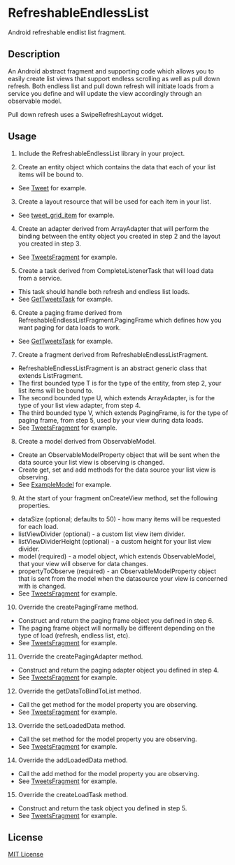 # RefreshableEndlessList
Android refreshable endlist list fragment.

## Description

An Android abstract fragment and supporting code which allows you to easily create list views that support endless scrolling as well as pull down refresh.  Both endless list and pull down refresh will initiate loads from a service you define and will update the view accordingly through an observable model.

Pull down refresh uses a SwipeRefreshLayout widget.

## Usage

1. Include the RefreshableEndlessList library in your project.

2. Create an entity object which contains the data that each of your list items will be bound to.
  * See [Tweet](../master/RefreshableEndlessList-Example/src/com/refreshableendlesslist/example/Tweet.java) for example. 
  
3. Create a layout resource that will be used for each item in your list.
  * See [tweet_grid_item](../master/RefreshableEndlessList-Example/res/layout/tweet_grid_item.xml) for example. 
  
4. Create an adapter derived from ArrayAdapter that will perform the binding between the entity object you created in step 2 and the layout you created in step 3.
  * See [TweetsFragment](../master/RefreshableEndlessList-Example/src/com/refreshableendlesslist/example/TweetsFragment.java) for example.

5. Create a task derived from CompleteListenerTask that will load data from a service.  
  * This task should handle both refresh and endless list loads.
  * See [GetTweetsTask](../master/RefreshableEndlessList-Example/src/com/refreshableendlesslist/example/GetTweetsTask.java) for example.

6. Create a paging frame derived from RefreshableEndlessListFragment.PagingFrame which defines how you want paging for data loads to work.
  * See [GetTweetsTask](../master/RefreshableEndlessList-Example/src/com/refreshableendlesslist/example/GetTweetsTask.java) for example.
  
7. Create a fragment derived from RefreshableEndlessListFragment.
  * RefreshableEndlessListFragment is an abstract generic class that extends ListFragment.
  * The first bounded type T is for the type of the entity, from step 2, your list items will be bound to.
  * The second bounded type U, which extends ArrayAdapter, is for the type of your list view adapter, from step 4.
  * The third bounded type V, which extends PagingFrame, is for the type of paging frame, from step 5, used by your view during data loads.
  * See [TweetsFragment](../master/RefreshableEndlessList-Example/src/com/refreshableendlesslist/example/TweetsFragment.java) for example.
  
8. Create a model derived from ObservableModel.
  * Create an ObservableModelProperty object that will be sent when the data source your list view is observing is changed.
  * Create get, set and add methods for the data source your list view is observing.
  * See [ExampleModel](../master/RefreshableEndlessList-Example/src/com/refreshableendlesslist/example/ExampleModel.java) for example.

9. At the start of your fragment onCreateView method, set the following properties.
  * dataSize (optional; defaults to 50) - how many items will be requested for each load.
  * listViewDivider (optional) - a custom list view item divider.
  * listViewDividerHeight (optional) - a custom height for your list view divider.
  * model (required) - a model object, which extends ObservableModel, that your view will observe for data changes.
  * propertyToObserve (required) - an ObservableModelProperty object that is sent from the model when the datasource your view is concerned with is changed.
  * See [TweetsFragment](../master/RefreshableEndlessList-Example/src/com/refreshableendlesslist/example/TweetsFragment.java) for example.
  
10. Override the createPagingFrame method.
  * Construct and return the paging frame object you defined in step 6.
  * The paging frame object will normally be different depending on the type of load (refresh, endless list, etc).
  * See [TweetsFragment](../master/RefreshableEndlessList-Example/src/com/refreshableendlesslist/example/TweetsFragment.java) for example.
  
11. Override the createPagingAdapter method.
  * Construct and return the paging adapter object you defined in step 4.
  * See [TweetsFragment](../master/RefreshableEndlessList-Example/src/com/refreshableendlesslist/example/TweetsFragment.java) for example.
  
12. Override the getDataToBindToList method.
  * Call the get method for the model property you are observing.
  * See [TweetsFragment](../master/RefreshableEndlessList-Example/src/com/refreshableendlesslist/example/TweetsFragment.java) for example.
  
13. Override the setLoadedData method.
  * Call the set method for the model property you are observing.
  * See [TweetsFragment](../master/RefreshableEndlessList-Example/src/com/refreshableendlesslist/example/TweetsFragment.java) for example.
  
14. Override the addLoadedData method.
  * Call the add method for the model property you are observing.
  * See [TweetsFragment](../master/RefreshableEndlessList-Example/src/com/refreshableendlesslist/example/TweetsFragment.java) for example.
  
15. Override the createLoadTask method.
  * Construct and return the task object you defined in step 5.
  * See [TweetsFragment](../master/RefreshableEndlessList-Example/src/com/refreshableendlesslist/example/TweetsFragment.java) for example.
  
## License

[MIT License](../master/LICENSE)
